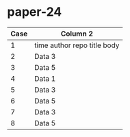 # paper-24

| Case | Column 2 |
|----------|----------|
| 1    | time author repo title body |
| 2    | Data 3   | 
| 3    | Data 5   |
| 4    | Data 1   |
| 5    | Data 3   | 
| 6    | Data 5   |
| 7    | Data 3   | 
| 8    | Data 5   |

